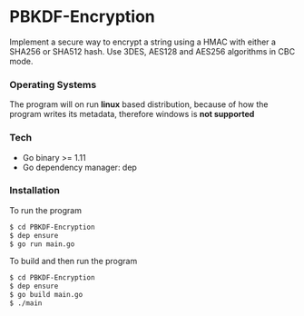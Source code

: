 # PBKDF-Encryption
Implement a secure way to encrypt a string using a HMAC with either a SHA256 or SHA512 hash. Use  3DES, AES128 and AES256 algorithms in CBC mode.

 ### Operating Systems
 The program will on run **linux** based distribution, because of how the program writes its metadata, therefore windows is **not supported**
 
### Tech
* Go binary >= 1.11
* Go dependency manager: dep

### Installation

To run the program
```sh
$ cd PBKDF-Encryption
$ dep ensure
$ go run main.go
```

To build and then run the program
```sh
$ cd PBKDF-Encryption
$ dep ensure
$ go build main.go
$ ./main
```
